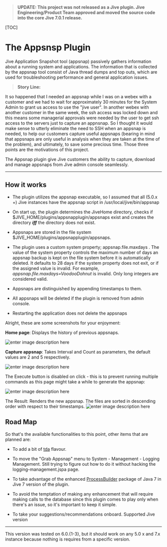 

> **UPDATE: This project was not released as a Jive plugin. Jive Engineering/Product Team approved and moved the source code into the core Jive 7.0.1 release.**

[TOC]

The Appsnsp Plugin
=====================
Jive Application Snapshot tool (appsnap) passively gathers information about a running system and applications. The information that is collected by the appsnap tool consist of Java thread dumps and top outs, which are used for troubleshooting performance and general application issues.  

> **Story Line:**
> 
It so happened that I needed an appsnap while I was on a webex with a customer and we had to wait for approximately 30 minutes for the System Admin to grant us access to use the "jive user". In another webex with another customer in the same week, the ssh access was locked down and this means some managerial approvals were needed by the user to get ssh access to the servers just to capture an appnsnap. So I thought it would make sense to utterly eliminate the need to SSH when an appsnap is needed,  to help our customers capture useful appsnaps (bearing in mind that appsnaps are only useful in analysis when they are taken at the time of the problem), and ultimately, to save some precious time. Those three points are the motivations of this project.
 
The Appsnap plugin give Jive customers the ability to capture, download and manage appsnaps from Jive admin console seamlessly. 

----------
How it works
---------
 - The plugin utilizes the appsnap executable, so I assumed that all (5.0.x +) Jive instances have the appsnap script in /usr/local/jive/bin/appsnap
 
 - On start up, the plugin determines the JiveHome directory, checks if $JIVE_HOME/plugins/appsnapplugin/appsnaps exist and creates the directory ***iff*** the directory does not exist.
 
 - Appsnaps are stored in the file system $JIVE_HOME/plugins/appsnapplugin/appsnaps.
 
 - The plugin uses a custom system property; appsnap.file.maxdays . The value of the system property controls the maximum number of days an appsnap backup is kept on the file system before it is automatically deleted. It defaults to 28 days if the system property does not exit, or if the assigned value is invalid. For example, *appsnap.file.maxdays=VoodooDohnut* is invalid. Only long integers are considered valid.
 
 - Appsnaps are distinguished by appending timestamps to them.
 
 - All appsnaps will be deleted if the plugin is removed from admin console.
 - Restarting the application does not delete the appsnaps

Alright, these are some screenshots for your enjoyment:

**Home page**: Displays the history of previous appsnaps.

![enter image description here](https://lh3.googleusercontent.com/fNfv8gpZzVB8tWP3AQR91pgImVVmp6zTki8DI0yR5qk=s0)

**Capture appsnap**: Takes Interval and Count as parameters, the default values are 2 and 5 respectively.

![enter image description here](https://lh3.googleusercontent.com/scywhu7MVYQDNx92UlOqQmt0pZN3d9tBAdY8RXkqrIw=s0)

The Execute button is disabled on click - this is to prevent running multiple commands as this page might take a while to generate the appsnap:

![enter image description here](https://lh3.googleusercontent.com/5EyRGtdsT3xl8nSLdjq_J40mu5enn2Ay1DMCAldatHI=s0)

The Result: Renders the new appsnap. The files are sorted in descending order with respect to their timestamps.
![enter image description here](https://lh3.googleusercontent.com/NrVNWUsdvOVcegFB9OYNDURTtk67yMptmmDXXKAOyeo=s0)

Road Map
---------
So that's the available functionalities to this point, other items that are planned are:

 - To add a bit of [tda][5] flavour.
 
 - To move the "Grab Appsnap" menu to System - Management - Logging Management. Still trying to figure out how to do it without hacking the logging-management.jspa page.
 
 - To take advantage of the enhanced [ProcessBuilder][6] package of Java 7 in Jive 7 version of the plugin.

 - To avoid the temptation of making any enhancement that will require making calls to the database since this plugin comes to play only when there's an issue, so it's important to keep it simple.

 - To take your suggestions/recommendations onboard.
Supported Jive version
-----------------------
This version was tested on 6.0.{1-3}, but it should work on any 5.0 x and 7.x instance because nothing is requires from a specific version.

  [5]: https://java.net/projects/tda
  [6]: http://docs.oracle.com/javase/7/docs/api/java/lang/ProcessBuilder.html

  [8]: http://math.stackexchange.com/
  [9]: http://daringfireball.net/projects/markdown/syntax "Markdown"
  [10]: https://github.com/jmcmanus/pagedown-extra "Pagedown Extra"
  [11]: http://meta.math.stackexchange.com/questions/5020/mathjax-basic-tutorial-and-quick-reference
  [12]: https://code.google.com/p/google-code-prettify/
  [13]: http://highlightjs.org/
